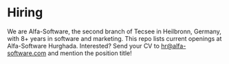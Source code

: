 # Hiring
We are Alfa-Software, the second branch of Tecsee in Heilbronn, Germany, with 8+ years in software and marketing. This repo lists current openings at Alfa-Software Hurghada. Interested? Send your CV to hr@alfa-software.com and mention the position title!
